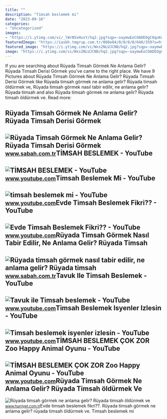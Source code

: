 ```yaml
---
title: ""
description: "Timsah beslemek mi"
date: "2023-09-16"
categories:
- "Uncategorized"
images:
- "https://i.ytimg.com/vi/_lWrN5xHuvY/hq2.jpg?sqp=-oaymwEoCOADEOgC8quKqQMcGADwAQH4Ab4EgAKACIoCDAgAEAEYZSBXKE8wDw==&amp;rs=AOn4CLA3x1RiYEjIFm8Yz1gK0xDuxGLm4w"
featuredImage: "https://iasbh.tmgrup.com.tr/068e04/0/0/0/0/640/359?u=https://isbh.tmgrup.com.tr/sbh/2019/10/17/ruyada-timsah-gormek-ne-anlama-gelir-neye-isarettir-ruyada-timsah-beslemek-oldurmek-nasil-yorumlanir-1571318358042.jpg&amp;mw=600"
featured_image: "https://i.ytimg.com/vi/Wxs2NLUJCN0/hq2.jpg?sqp=-oaymwEoCOADEOgC8quKqQMcGADwAQH4AbYIgAKAD4oCDAgAEAEYSyBYKGUwDw==&amp;rs=AOn4CLBwRWGYyGdkSz46korGm35-R-e8bg"
image: "https://i.ytimg.com/vi/Wxs2NLUJCN0/hq2.jpg?sqp=-oaymwEoCOADEOgC8quKqQMcGADwAQH4AbYIgAKAD4oCDAgAEAEYSyBYKGUwDw==&amp;rs=AOn4CLBwRWGYyGdkSz46korGm35-R-e8bg"
---
```


If you are searching about Rüyada Timsah Görmek Ne Anlama Gelir? Rüyada Timsah Derisi Görmek you've came to the right place. We have 9 Pictures about Rüyada Timsah Görmek Ne Anlama Gelir? Rüyada Timsah Derisi Görmek like Rüyada timsah görmek ne anlama gelir? Rüyada timsah öldürmek ve, Rüyada timsah görmek nasıl tabir edilir, ne anlama gelir? Rüyada timsah and also Rüyada timsah görmek ne anlama gelir? Rüyada timsah öldürmek ve. Read more:

Rüyada Timsah Görmek Ne Anlama Gelir? Rüyada Timsah Derisi Görmek
-----------------------------------------------------------------

 ![Rüyada Timsah Görmek Ne Anlama Gelir? Rüyada Timsah Derisi Görmek](https://iasbh.tmgrup.com.tr/bf7f94/752/395/0/0/752/395?u=https://isbh.tmgrup.com.tr/sbh/2019/10/17/ruyada-timsah-gormek-ne-anlama-gelir-neye-isarettir-ruyada-timsah-beslemek-oldurmek-nasil-yorumlanir-1571318357975.jpg) <small>www.sabah.com.tr</small>TİMSAH BESLEMEK - YouTube
-------------------------

 ![TİMSAH BESLEMEK - YouTube](https://i.ytimg.com/vi/_lWrN5xHuvY/hq2.jpg?sqp=-oaymwEoCOADEOgC8quKqQMcGADwAQH4Ab4EgAKACIoCDAgAEAEYZSBXKE8wDw==&rs=AOn4CLA3x1RiYEjIFm8Yz1gK0xDuxGLm4w) <small>www.youtube.com</small>Timsah Beslemek Mi - YouTube
----------------------------

 ![timsah beslemek mi - YouTube](https://i.ytimg.com/vi/AAZq0LrnbBw/maxres2.jpg?sqp=-oaymwEoCIAKENAF8quKqQMcGADwAQH4AYwCgALgA4oCDAgAEAEYfyBJKCswDw==&rs=AOn4CLAJTzgk4T9sfJwFimLjopYK2ag2bw) <small>www.youtube.com</small>Evde Timsah Beslemek Fikri?? - YouTube
--------------------------------------

 ![Evde Timsah Beslemek Fikri?? - YouTube](https://i.ytimg.com/vi/Wxs2NLUJCN0/hq2.jpg?sqp=-oaymwEoCOADEOgC8quKqQMcGADwAQH4AbYIgAKAD4oCDAgAEAEYSyBYKGUwDw==&rs=AOn4CLBwRWGYyGdkSz46korGm35-R-e8bg) <small>www.youtube.com</small>Rüyada Timsah Görmek Nasıl Tabir Edilir, Ne Anlama Gelir? Rüyada Timsah
-----------------------------------------------------------------------

 ![Rüyada timsah görmek nasıl tabir edilir, ne anlama gelir? Rüyada timsah](https://iasbh.tmgrup.com.tr/068e04/0/0/0/0/640/359?u=https://isbh.tmgrup.com.tr/sbh/2019/10/17/ruyada-timsah-gormek-ne-anlama-gelir-neye-isarettir-ruyada-timsah-beslemek-oldurmek-nasil-yorumlanir-1571318358042.jpg&mw=600) <small>www.sabah.com.tr</small>Tavuk Ile Timsah Beslemek - YouTube
-----------------------------------

 ![Tavuk ile Timsah beslemek - YouTube](https://i.ytimg.com/vi/vQs7e6fiLL4/maxres2.jpg?sqp=-oaymwEoCIAKENAF8quKqQMcGADwAQH4Ac4FgAKACooCDAgAEAEYZSBgKFUwDw==&rs=AOn4CLBuKhXNhgZ_DFyDmnkHeqPf9rjp2Q) <small>www.youtube.com</small>Timsah Beslemek Isyenler Izlesin - YouTube
------------------------------------------

 ![Timsah beslemek isyenler izlesin - YouTube](https://i.ytimg.com/vi/xZfuX3BkZaU/hq2.jpg) <small>www.youtube.com</small>TİMSAH BESLEMEK ÇOK ZOR Zoo Happy Animal Oyunu - YouTube
--------------------------------------------------------

 ![TİMSAH BESLEMEK ÇOK ZOR Zoo Happy Animal Oyunu - YouTube](https://i.ytimg.com/vi/9Vyyzo96hxM/maxresdefault.jpg) <small>www.youtube.com</small>Rüyada Timsah Görmek Ne Anlama Gelir? Rüyada Timsah öldürmek Ve
---------------------------------------------------------------

 ![Rüyada timsah görmek ne anlama gelir? Rüyada timsah öldürmek ve](https://i4.hurimg.com/i/hurriyet/75/1200x675/5dfa0b23c03c0e51e42aaf3c.jpg) <small>www.hurriyet.com.tr</small>Evde timsah beslemek fikri??. Rüyada timsah görmek ne anlama gelir? rüyada timsah öldürmek ve. Timsah beslemek mi
